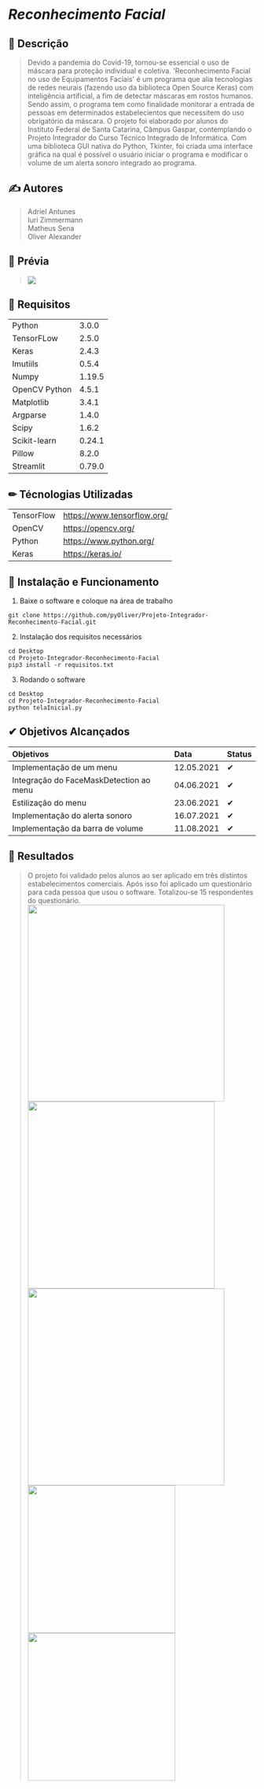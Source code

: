 # ***Reconhecimento Facial***

## 📕 Descrição
> Devido a pandemia do Covid-19, tornou-se essencial o uso de máscara para proteção individual e coletiva. 
> 'Reconhecimento Facial no uso de Equipamentos Faciais' é um programa que alia tecnologias de redes neurais
(fazendo uso da biblioteca Open Source Keras) com inteligência artificial, a fim de detectar máscaras em 
rostos humanos. Sendo assim, o programa tem como finalidade monitorar a entrada de pessoas em determinados 
estabelecientos que necessitem do uso obrigatório da máscara. O projeto foi elaborado por alunos do Instituto 
Federal de Santa Catarina, Câmpus Gaspar, contemplando o Projeto Integrador do Curso Técnico Integrado de 
Informática. Com uma biblioteca GUI nativa do Python, Tkinter, foi criada uma interface gráfica na qual é possível
o usuário iniciar o programa e modificar o volume de um alerta sonoro integrado ao programa.


## ✍ Autores
> Adriel Antunes  
> Iuri Zimmermann  
> Matheus Sena  
> Oliver Alexander

## 📖 Prévia
> <img src="https://github.com/pyOliver/Projeto-Integrador-Reconhecimento-Facial/blob/main/Imagens/cap_1.png"/>

## 🚀 Requisitos 
|||
| :------- | :--- |
| Python | 3.0.0 | 
| TensorFLow | 2.5.0 |  
| Keras | 2.4.3 | 
| Imutiils | 0.5.4 |
| Numpy | 1.19.5 | 
| OpenCV Python | 4.5.1 | 
| Matplotlib | 3.4.1 | 
| Argparse | 1.4.0 | 
| Scipy | 1.6.2 | 
| Scikit-learn | 0.24.1 | 
| Pillow | 8.2.0 | 
| Streamlit | 0.79.0 | 

## ✏ Técnologias Utilizadas 
|||
| :------- | :--- |
| TensorFlow | https://www.tensorflow.org/ |  
| OpenCV | https://opencv.org/ | 
| Python | https://www.python.org/ |
| Keras | https://keras.io/ |  



## 📝 Instalação e Funcionamento
01. Baixe o software e coloque na área de trabalho
```
git clone https://github.com/pyOliver/Projeto-Integrador-Reconhecimento-Facial.git
```

02. Instalação dos requisitos necessários
```
cd Desktop
cd Projeto-Integrador-Reconhecimento-Facial  
pip3 install -r requisitos.txt  
```

03. Rodando o software  
```
cd Desktop  
cd Projeto-Integrador-Reconhecimento-Facial  
python telaInicial.py  
```

## ✔ Objetivos Alcançados
| Objetivos | Data | Status |
| :------- | :--- | :--- |
| Implementação de um menu | 12.05.2021 | ✔ |
| Integração do FaceMaskDetection ao menu | 04.06.2021 | ✔ |
| Estilização do menu | 23.06.2021 | ✔ |
| Implementação do alerta sonoro | 16.07.2021 | ✔ |
| Implementação da barra de volume | 11.08.2021 | ✔ |


## 🔑 Resultados
> O projeto foi validado pelos alunos ao ser aplicado em três distintos estabelecimentos comerciais. 
> Após isso foi aplicado um questionário para cada pessoa que usou o software. Totalizou-se 15 respondentes do questionário.       
> <img src="https://github.com/pyOliver/Projeto-Integrador-Reconhecimento-Facial/blob/main/Imagens/tela_principal.png" width=400/>
> <img src="https://github.com/pyOliver/Projeto-Integrador-Reconhecimento-Facial/blob/main/Imagens/tela_sobre.png" width=380/>
> <img src="https://github.com/pyOliver/Projeto-Integrador-Reconhecimento-Facial/blob/main/Imagens/tela_config.png" width=400/>
> <img src="https://github.com/pyOliver/Projeto-Integrador-Reconhecimento-Facial/blob/main/Imagens/tela_com_mask.png" width=300/>
> <img src="https://github.com/pyOliver/Projeto-Integrador-Reconhecimento-Facial/blob/main/Imagens/tela_sem_mask.png" width=300/>
